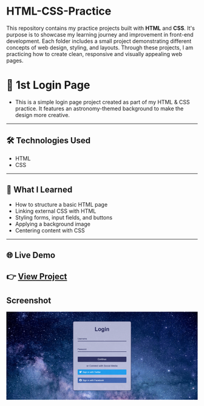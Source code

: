 # HTML-CSS-Practice
This repository contains my practice projects built with **HTML** and **CSS**. It's purpose is to showcase my learning journey and improvement in front-end development. Each folder includes a small project demonstrating different concepts of web design, styling, and layouts. Through these projects, I am practicing how to create clean, responsive and visually appealing web pages.
# 🌌 1st Login Page
- This is a simple login page project created as part of my HTML & CSS practice. It features an astronomy-themed background to make the design more creative.
---
## 🛠 Technologies Used
- HTML
- CSS 
---
## 📖 What I Learned
- How to structure a basic HTML page  
- Linking external CSS with HTML  
- Styling forms, input fields, and buttons  
- Applying a background image  
- Centering content with CSS  
---
## 🌐 Live Demo
👉 [View Project](https://maziaramzan80.github.io/HTML-CSS-Practice/1stLoginPage)
---
## Screenshot
![Login Page](1stLoginPage/Screenshot%20(221).png)

